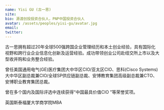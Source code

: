 ```yaml
---
name: Yisi GU (古一思)
site: 
bio: 源渡创投投资合伙人，PNP中国投资合伙人
avatar: /assets/peoples/yisi-gu/avatar.jpg
email: 
twitter: 
---
```


古一思拥有超过20年全球500强跨国企业管理经历和本土创业经验，具有国际化视野和跨行业企业信息化创新及运营经验。成功带领创业公司赴纽交所上市以及大型收并购和业务整合经验。

曾任美国通用电气(GE)医疗集团大中华区CIO/亚太区CIO、思科(Cisco Systems)大中华区副总裁兼CIO/全球SP供应链副总裁、安博教育集团高级副总裁兼CTO、安博职业教育集团总裁。

曾在多个国内及国际评选中连续获得“中国最具价值CIO ”等荣誉奖项。

英国斯泰福厦大学商学院MBA
